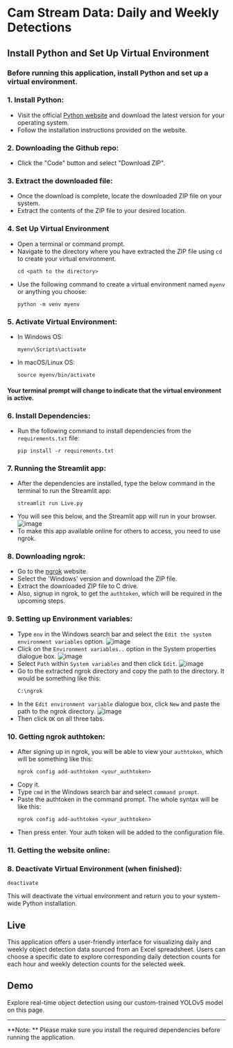 # Cam Stream Data: Daily and Weekly Detections

## Install Python and Set Up Virtual Environment
### Before running this application, install Python and set up a virtual environment.
### 1. Install Python:
- Visit the official [Python website](https://www.python.org/downloads/) and download the latest version for your operating system.
- Follow the installation instructions provided on the website.
### 2. Downloading the Github repo:
- Click the "Code" button and select "Download ZIP".
### 3. Extract the downloaded file:
- Once the download is complete, locate the downloaded ZIP file on your system.
- Extract the contents of the ZIP file to your desired location.
### 4. Set Up Virtual Environment
- Open a terminal or command prompt.
- Navigate to the directory where you have extracted the ZIP file using `cd` to create your virtual environment.
  ```
  cd <path to the directory>
  ```
- Use the following command to create a virtual environment named `myenv` or anything you choose:
  ```
  python -m venv myenv
  ```
### 5. Activate Virtual Environment:
- In Windows OS:
  ```
  myenv\Scripts\activate
  ```
- In macOS/Linux OS:
  ```
  source myenv/bin/activate
  ```
#### Your terminal prompt will change to indicate that the virtual environment is active.
### 6. Install Dependencies:
- Run the following command to install dependencies from the `requirements.txt` file:
  ```
  pip install -r requirements.txt
  ```
### 7. Running the Streamlit app:
- After the dependencies are installed, type the below command in the terminal to run the Streamlit app:
  ```
  streamlit run Live.py
  ```
- You will see this below, and the Streamlit app will run in your browser.
![image](https://github.com/derickcjohn/camstream/assets/96041141/85b4eb26-c04b-4c61-a186-0708ac959d7e)
- To make this app available online for others to access, you need to use ngrok.
### 8. Downloading ngrok:
- Go to the [ngrok](https://ngrok.com/download) website.
- Select the 'Windows' version and download the ZIP file. 
- Extract the downloaded ZIP file to C drive.
- Also, signup in ngrok, to get the `authtoken`, which will be required in the upcoming steps.
### 9. Setting up Environment variables:
- Type `env` in the Windows search bar and select the `Edit the system environment variables` option.
![image](https://github.com/derickcjohn/camstream/assets/96041141/166d81c4-4b57-46fb-a9d3-2ef36cda2743)
- Click on the `Environment variables..` option in the System properties dialogue box.
  ![image](https://github.com/derickcjohn/camstream/assets/96041141/366924ca-ea09-4b6c-845d-629221aedf3d)
- Select `Path` within `System variables` and then click `Edit`.
![image](https://github.com/derickcjohn/camstream/assets/96041141/54e9997b-c402-4c32-ad40-386e17481ecb)
- Go to the extracted ngrok directory and copy the path to the directory. It would be something like this:
  ```
  C:\ngrok
  ```
- In the `Edit environment variable` dialogue box, click `New` and paste the path to the ngrok directory.
![image](https://github.com/derickcjohn/camstream/assets/96041141/dbce7384-9cf3-4024-9428-89dd6d28a1cf)
- Then click `OK` on all three tabs.
### 10. Getting ngrok authtoken:
- After signing up in ngrok, you will be able to view your `authtoken`, which will be something like this:
  ```
  ngrok config add-authtoken <your_authtoken>
  ```
- Copy it.
- Type `cmd` in the Windows search bar and select `command prompt`.
- Paste the authtoken in the command prompt. The whole syntax will be like this:
  ```
  ngrok config add-authtoken <your_authtoken>
  ```
- Then press enter. Your auth token will be added to the configuration file.
### 11. Getting the website online:


### 8. Deactivate Virtual Environment (when finished):
```
deactivate
```
This will deactivate the virtual environment and return you to your system-wide Python installation.
  
## Live
This application offers a user-friendly interface for visualizing daily and weekly object detection data sourced from an Excel spreadsheet. Users can choose a specific date to explore corresponding daily detection counts for each hour and weekly detection counts for the selected week.

## Demo
Explore real-time object detection using our custom-trained YOLOv5 model on this page.

---

**Note: ** Please make sure you install the required dependencies before running the application.
